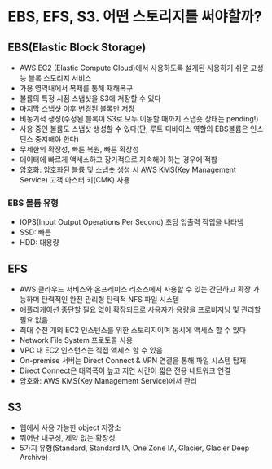 # EBS, EFS, S3. 어떤 스토리지를 써야할까?
## EBS(Elastic Block Storage)
- AWS EC2 (Elastic Compute Cloud)에서 사용하도록 설게된 사용하기 쉬운 고성능 블록 스토리지 서비스
- 가용 영역내에서 복제를 통해 재해복구
- 볼륨의 특정 시점 스냅샷을 S3에 저장할 수 있다
- 마지막 스냅샷 이후 변경된 블록만 저장
- 비동기적 생성(수정된 블록이 S3로 모두 이동할 때까지 스냅숏 상태는 pending!)
- 사용 중인 볼륨도 스냅샷 생성할 수 있다(단, 루트 디바이스 역할의 EBS볼륨은 인스턴스 중지해야 한다)
- 무제한의 확장성, 빠른 복원, 빠른 확장성
- 데이터에 빠르게 액세스하고 장기적으로 지속해야 하는 경우에 적합
- 암호화: 암호화된 볼륨 및 스냅숏 생성 시 AWS KMS(Key Management Service) 고객 마스터 키(CMK) 사용
### EBS 볼륨 유형
- IOPS(Input Output Operations Per Second) 초당 입출력 작업을 나타냄
- SSD: 빠름
- HDD: 대용량

## EFS
- AWS 클라우드 서비스와 온프레미스 리소스에서 사용할 수 있는 간단하고 확장 가능하며 탄력적인 완전 관리형 탄력적 NFS 파일 시스템
- 애플리케이션 중단할 필요 없이 확장되므로 사용자가 용량을 프로비저닝 및 관리할 필요 없음
- 최대 수천 개의 EC2 인스턴스를 위한 스토리지이며 동시에 액세스 할 수 있다
- Network File System 프로토콜 사용
- VPC 내 EC2 인스턴스는 직접 액세스 할 수 있음
- On-premise 서버는 Direct Connect & VPN 연결을 통해 파일 시스템 탑재
- Direct Connect은 대역폭이 높고 지연 시간이 짧은 전용 네트워크 연결
- 암호화: AWS KMS(Key Management Service)에서 관리

## S3
- 웹에서 사용 가능한 object 저장소
- 뛰어난 내구성, 제약 없는 확장성
- 5가지 유형(Standard, Standard IA, One Zone IA, Glacier, Glacier Deep Archive)
